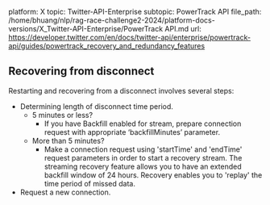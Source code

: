 platform: X
topic: Twitter-API-Enterprise
subtopic: PowerTrack API
file_path: /home/bhuang/nlp/rag-race-challenge2-2024/platform-docs-versions/X_Twitter-API-Enterprise/PowerTrack API.md
url: https://developer.twitter.com/en/docs/twitter-api/enterprise/powertrack-api/guides/powertrack_recovery_and_redundancy_features

## Recovering from disconnect 

Restarting and recovering from a disconnect involves several steps:

* Determining length of disconnect time period.
    * 5 minutes or less?
        * If you have Backfill enabled for stream, prepare connection request with appropriate ‘backfillMinutes’ parameter.
    * More than 5 minutes?
        * Make a connection request using 'startTime' and 'endTime' request parameters in order to start a recovery stream. The streaming recovery feature allows you to have an extended backfill window of 24 hours. Recovery enables you to 'replay' the time period of missed data.
* Request a new connection.